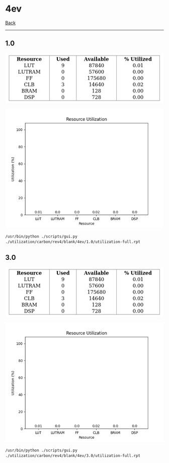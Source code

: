 # 4ev

[Back](<../rev4.md>)

---

## 1.0

<p align="center">
	<img src="../../../../../images/carbon/rev4/blank/4ev/1.0/table.jpg" />
</p>

<p align="center">
	<img src="../../../../../images/carbon/rev4/blank/4ev/1.0/graph.png" />
</p>

`/usr/bin/python ./scripts/gui.py ./utilization/carbon/rev4/blank/4ev/1.0/utilization-full.rpt`

## 3.0

<p align="center">
	<img src="../../../../../images/carbon/rev4/blank/4ev/3.0/table.jpg" />
</p>

<p align="center">
	<img src="../../../../../images/carbon/rev4/blank/4ev/3.0/graph.png" />
</p>

`/usr/bin/python ./scripts/gui.py ./utilization/carbon/rev4/blank/4ev/3.0/utilization-full.rpt`

